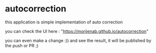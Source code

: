 # autocorrection 

this application is simple implementation of auto correction 

you can check the UI here : "https://morijenab.github.io/autocorrection"

you can even make a change :)) and see the result, it will be published by the push or PR ;)
